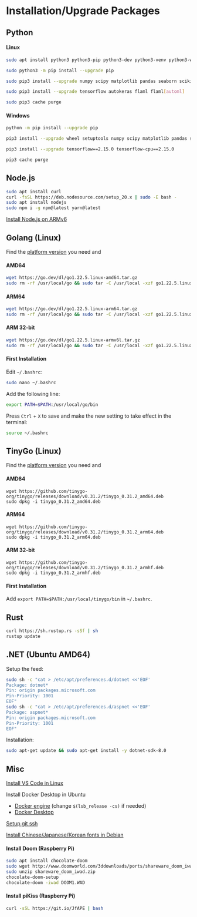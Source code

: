 # Installation/Upgrade Packages

## Python

#### Linux

```bash
sudo apt install python3 python3-pip python3-dev python3-venv python3-wheel python3-setuptools

sudo python3 -m pip install --upgrade pip

sudo pip3 install --upgrade numpy scipy matplotlib pandas seaborn scikit-learn opencv-python flask

sudo pip3 install --upgrade tensorflow autokeras flaml flaml[automl]

sudo pip3 cache purge
```

#### Windows

```bash
python -m pip install --upgrade pip

pip3 install --upgrade wheel setuptools numpy scipy matplotlib pandas seaborn scikit-learn flaml flaml[automl] opencv-python flask --user

pip3 install --upgrade tensorflow==2.15.0 tensorflow-cpu==2.15.0

pip3 cache purge
```

## Node.js

```bash
sudo apt install curl
curl -fsSL https://deb.nodesource.com/setup_20.x | sudo -E bash -
sudo apt install nodejs
sudo npm i -g npm@latest yarn@latest
```

[Install Node.js on ARMv6](https://blog.rodrigograca.com/how-to-install-latest-nodejs-on-raspberry-pi-0-w/)

## Golang (Linux)

Find the [platform version](https://go.dev/dl/) you need and

#### AMD64

```bash
wget https://go.dev/dl/go1.22.5.linux-amd64.tar.gz
sudo rm -rf /usr/local/go && sudo tar -C /usr/local -xzf go1.22.5.linux-amd64.tar.gz
```

#### ARM64

```bash
wget https://go.dev/dl/go1.22.5.linux-arm64.tar.gz
sudo rm -rf /usr/local/go && sudo tar -C /usr/local -xzf go1.22.5.linux-arm64.tar.gz
```

#### ARM 32-bit

```bash
wget https://go.dev/dl/go1.22.5.linux-armv6l.tar.gz
sudo rm -rf /usr/local/go && sudo tar -C /usr/local -xzf go1.22.5.linux-armv6l.tar.gz
```

#### First Installation

Edit ```~/.bashrc```:

```bash
sudo nano ~/.bashrc
```

Add the following line:

```bash
export PATH=$PATH:/usr/local/go/bin
```

Press `Ctrl` + `X` to save and make the new setting to take effect in the terminal:

```bash
source ~/.bashrc
```

## TinyGo (Linux)

Find the [platform version](https://github.com/tinygo-org/tinygo/releases) you need and

#### AMD64

```
wget https://github.com/tinygo-org/tinygo/releases/download/v0.31.2/tinygo_0.31.2_amd64.deb
sudo dpkg -i tinygo_0.31.2_amd64.deb
```

#### ARM64

```
wget https://github.com/tinygo-org/tinygo/releases/download/v0.31.2/tinygo_0.31.2_arm64.deb
sudo dpkg -i tinygo_0.31.2_arm64.deb
```

#### ARM 32-bit

```
wget https://github.com/tinygo-org/tinygo/releases/download/v0.31.2/tinygo_0.31.2_armhf.deb
sudo dpkg -i tinygo_0.31.2_armhf.deb
```

#### First Installation

Add  ```export PATH=$PATH:/usr/local/tinygo/bin``` in ```~/.bashrc```.

## Rust

```bash
curl https://sh.rustup.rs -sSf | sh
rustup update
```

## .NET (Ubuntu AMD64)

Setup the feed:

```bash
sudo sh -c "cat > /etc/apt/preferences.d/dotnet <<'EOF'
Package: dotnet*
Pin: origin packages.microsoft.com
Pin-Priority: 1001
EOF"
sudo sh -c "cat > /etc/apt/preferences.d/aspnet <<'EOF'
Package: aspnet*
Pin: origin packages.microsoft.com
Pin-Priority: 1001
EOF"
```

Installation:

```bash
sudo apt-get update && sudo apt-get install -y dotnet-sdk-8.0
```

## Misc

[Install VS Code in Linux](https://code.visualstudio.com/docs/setup/linux)

Install Docker Desktop in Ubuntu
* [Docker engine](https://docs.docker.com/engine/install/ubuntu/) (change `$(lsb_release -cs)` if needed)
* [Docker Desktop](https://docs.docker.com/desktop/install/ubuntu/)

[Setup git ssh](https://kbroman.org/github_tutorial/pages/first_time.html)

[Install Chinese/Japanese/Korean fonts in Debian](https://help.accusoft.com/PrizmDoc/v12.2/HTML/Installing_Asian_Fonts_on_Ubuntu_and_Debian.html)

#### Install Doom (Raspberry Pi)

```bash
sudo apt install chocolate-doom
sudo wget http://www.doomworld.com/3ddownloads/ports/shareware_doom_iwad.zip
sudo unzip shareware_doom_iwad.zip
chocolate-doom-setup
chocolate-doom -iwad DOOM1.WAD
```

#### Install piKiss (Raspberry Pi)

```bash
curl -sSL https://git.io/JfAPE | bash
```
